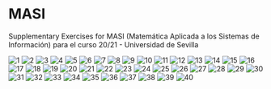 # MASI
Supplementary Exercises for MASI (Matemática Aplicada a los Sistemas de Información) para el curso 20/21 - Universidad de Sevilla


![1](https://github.com/Fertry/MASI/blob/main/Im%C3%A1genes/Presentaci%C3%B3n%20(1).jpg)
![2](https://github.com/Fertry/MASI/blob/main/Im%C3%A1genes/Presentaci%C3%B3n%20(2).jpg)
![3](https://github.com/Fertry/MASI/blob/main/Im%C3%A1genes/Presentaci%C3%B3n%20(3).jpg)
![4](https://github.com/Fertry/MASI/blob/main/Im%C3%A1genes/Presentaci%C3%B3n%20(4).jpg)
![5](https://github.com/Fertry/MASI/blob/main/Im%C3%A1genes/Presentaci%C3%B3n%20(5).jpg)
![6](https://github.com/Fertry/MASI/blob/main/Im%C3%A1genes/Presentaci%C3%B3n%20(6).jpg)
![7](https://github.com/Fertry/MASI/blob/main/Im%C3%A1genes/Presentaci%C3%B3n%20(7).jpg)
![8](https://github.com/Fertry/MASI/blob/main/Im%C3%A1genes/Presentaci%C3%B3n%20(8).jpg)
![9](https://github.com/Fertry/MASI/blob/main/Im%C3%A1genes/Presentaci%C3%B3n%20(9).jpg)
![10](https://github.com/Fertry/MASI/blob/main/Im%C3%A1genes/Presentaci%C3%B3n%20(10).jpg)
![11](https://github.com/Fertry/MASI/blob/main/Im%C3%A1genes/Presentaci%C3%B3n%20(11).jpg)
![12](https://github.com/Fertry/MASI/blob/main/Im%C3%A1genes/Presentaci%C3%B3n%20(12).jpg)
![13](https://github.com/Fertry/MASI/blob/main/Im%C3%A1genes/Presentaci%C3%B3n%20(13).jpg)
![14](https://github.com/Fertry/MASI/blob/main/Im%C3%A1genes/Presentaci%C3%B3n%20(14).jpg)
![15](https://github.com/Fertry/MASI/blob/main/Im%C3%A1genes/Presentaci%C3%B3n%20(15).jpg)
![16](https://github.com/Fertry/MASI/blob/main/Im%C3%A1genes/Presentaci%C3%B3n%20(16).jpg)
![17](https://github.com/Fertry/MASI/blob/main/Im%C3%A1genes/Presentaci%C3%B3n%20(17).jpg)
![18](https://github.com/Fertry/MASI/blob/main/Im%C3%A1genes/Presentaci%C3%B3n%20(18).jpg)
![19](https://github.com/Fertry/MASI/blob/main/Im%C3%A1genes/Presentaci%C3%B3n%20(19).jpg)
![20](https://github.com/Fertry/MASI/blob/main/Im%C3%A1genes/Presentaci%C3%B3n%20(20).jpg)
![21](https://github.com/Fertry/MASI/blob/main/Im%C3%A1genes/Presentaci%C3%B3n%20(21).jpg)
![22](https://github.com/Fertry/MASI/blob/main/Im%C3%A1genes/Presentaci%C3%B3n%20(22).jpg)
![23](https://github.com/Fertry/MASI/blob/main/Im%C3%A1genes/Presentaci%C3%B3n%20(23).jpg)
![24](https://github.com/Fertry/MASI/blob/main/Im%C3%A1genes/Presentaci%C3%B3n%20(24).jpg)
![25](https://github.com/Fertry/MASI/blob/main/Im%C3%A1genes/Presentaci%C3%B3n%20(25).jpg)
![26](https://github.com/Fertry/MASI/blob/main/Im%C3%A1genes/Presentaci%C3%B3n%20(26).jpg)
![27](https://github.com/Fertry/MASI/blob/main/Im%C3%A1genes/Presentaci%C3%B3n%20(27).jpg)
![28](https://github.com/Fertry/MASI/blob/main/Im%C3%A1genes/Presentaci%C3%B3n%20(28).jpg)
![29](https://github.com/Fertry/MASI/blob/main/Im%C3%A1genes/Presentaci%C3%B3n%20(29).jpg)
![30](https://github.com/Fertry/MASI/blob/main/Im%C3%A1genes/Presentaci%C3%B3n%20(30).jpg)
![31](https://github.com/Fertry/MASI/blob/main/Im%C3%A1genes/Presentaci%C3%B3n%20(31).jpg)
![32](https://github.com/Fertry/MASI/blob/main/Im%C3%A1genes/Presentaci%C3%B3n%20(32).jpg)
![33](https://github.com/Fertry/MASI/blob/main/Im%C3%A1genes/Presentaci%C3%B3n%20(33).jpg)
![34](https://github.com/Fertry/MASI/blob/main/Im%C3%A1genes/Presentaci%C3%B3n%20(34).jpg)
![35](https://github.com/Fertry/MASI/blob/main/Im%C3%A1genes/Presentaci%C3%B3n%20(35).jpg)
![36](https://github.com/Fertry/MASI/blob/main/Im%C3%A1genes/Presentaci%C3%B3n%20(36).jpg)
![37](https://github.com/Fertry/MASI/blob/main/Im%C3%A1genes/Presentaci%C3%B3n%20(37).jpg)
![38](https://github.com/Fertry/MASI/blob/main/Im%C3%A1genes/Presentaci%C3%B3n%20(38).jpg)
![39](https://github.com/Fertry/MASI/blob/main/Im%C3%A1genes/Presentaci%C3%B3n%20(39).jpg)
![40](https://github.com/Fertry/MASI/blob/main/Im%C3%A1genes/Presentaci%C3%B3n%20(40).jpg)
